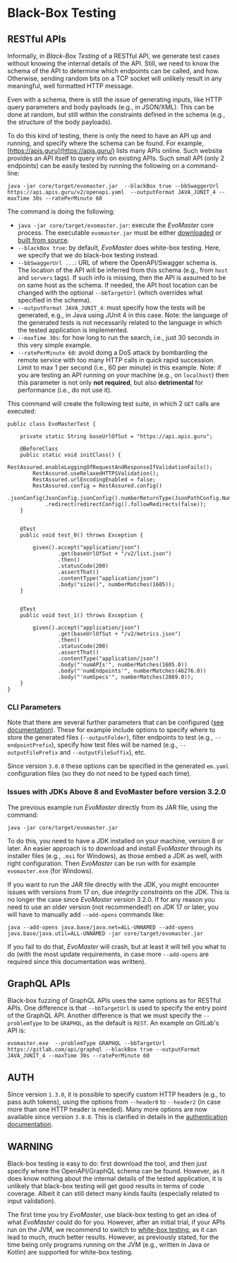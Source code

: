 # Black-Box Testing

## RESTful APIs

Informally, in *Black-Box Testing* of a RESTful API, we generate test cases without
knowing the internal details of the API.
Still, we need to know the schema of the API to determine which endpoints can be called,
and how.
Otherwise, sending random bits on a TCP socket will unlikely result in any meaningful, 
well formatted HTTP message.

Even with a schema, there is still the issue of generating inputs, like HTTP query parameters
and body payloads (e.g., in JSON/XML).
This can be done at random, but still within the constraints defined in the schema (e.g., the 
structure of the body payloads). 


To do this kind of testing, there is only the need to have an API up and running, and specify
where the schema can be found.
For example, [https://apis.guru](https://apis.guru/) lists many APIs online. 
Such website provides an API itself to query info on existing APIs.
Such small API (only 2 endpoints) can be easily tested by running the following on a command-line: 

```
java -jar core/target/evomaster.jar  --blackBox true --bbSwaggerUrl https://api.apis.guru/v2/openapi.yaml  --outputFormat JAVA_JUNIT_4 --maxTime 30s --ratePerMinute 60
```

The command is doing the following:

* `java -jar core/target/evomaster.jar`: execute the _EvoMaster_ core process. 
  The executable `evomaster.jar` must be either [downloaded](download.md) 
  or [built from source](build.md).
* `--blackBox true`: by default, _EvoMaster_ does white-box testing. Here, we specify that
  we do black-box testing instead.
* `--bbSwaggerUrl ...`: URL of where the OpenAPI/Swagger schema is. The location of the API will be inferred from this schema (e.g., from `host` and `servers` tags). If such info is missing, then the API is assumed to be on same host as the schema. If needed, the API host location can be changed with the optional `--bbTargetUrl` (which overrides what specified in the schema).   
* `--outputFormat JAVA_JUNIT_4`: must specify how the tests will be generated, e.g., in Java
  using JUnit 4 in this case. Note: the language of the generated tests is not necessarily related
  to the language in which the tested application is implemented. 
* `--maxTime 30s`: for how long to run the search, i.e., just 30 seconds in this very simple example.
* `--ratePerMinute 60`: avoid doing a DoS attack by bombarding the remote service with too many HTTP calls in quick rapid succession. Limit to max 1 per second (i.e., 60 per minute) in this example. Note: if you are testing an API running on your machine (e.g., on `localhost`) then this parameter is not only __not required__, but also __detrimental__ for performance (i.e., do not use it).

This command will create the following test suite, in which 2 `GET` calls are executed:

```
public class EvoMasterTest {

    private static String baseUrlOfSut = "https://api.apis.guru";
    
    @BeforeClass
    public static void initClass() {
        RestAssured.enableLoggingOfRequestAndResponseIfValidationFails();
        RestAssured.useRelaxedHTTPSValidation();
        RestAssured.urlEncodingEnabled = false;
        RestAssured.config = RestAssured.config()
            .jsonConfig(JsonConfig.jsonConfig().numberReturnType(JsonPathConfig.NumberReturnType.DOUBLE))
            .redirect(redirectConfig().followRedirects(false));
    }

    
    @Test
    public void test_0() throws Exception {
        
        given().accept("application/json")
                .get(baseUrlOfSut + "/v2/list.json")
                .then()
                .statusCode(200)
                .assertThat()
                .contentType("application/json")
                .body("size()", numberMatches(1605));
    }
    
    
    @Test
    public void test_1() throws Exception {
        
        given().accept("application/json")
                .get(baseUrlOfSut + "/v2/metrics.json")
                .then()
                .statusCode(200)
                .assertThat()
                .contentType("application/json")
                .body("'numAPIs'", numberMatches(1605.0))
                .body("'numEndpoints'", numberMatches(46276.0))
                .body("'numSpecs'", numberMatches(2869.0));
    }
}
```

### CLI Parameters

Note that there are several further parameters that can be configured ([see documentation](./options.md)).
These for example include options to specify where to store the generated files (`--outputFolder`), filter endpoints to test (e.g., `--endpointPrefix`), specify how test files will be named (e.g., `--outputFilePrefix` and `--outputFileSuffix`), etc.

Since version `3.0.0` these options can be specified in the generated `em.yaml` configuration files (so they do not need to be typed each time). 


### Issues with JDKs Above 8 and EvoMaster before version 3.2.0

The previous example run _EvoMaster_ directly from its JAR file, using the command:

```java -jar core/target/evomaster.jar```

To do this, you need to have a JDK installed on your machine, version 8 or later. 
An easier approach is to download and install _EvoMaster_ through its installer files (e.g., `.msi` for Windows), as those embed a JDK as well, with right configuration.
Then _EvoMaster_ can be run with for example `evomaster.exe` (for Windows).

If you want to run the JAR file directly with the JDK, you might encounter issues with versions from 17 on, due _integrity constraints_ on the JDK. 
This is no longer the case since _EvoMaster_ version 3.2.0. 
If for any reason you need to use an older version (not recommended!) on JDK 17 or later, 
you will have to manually add `--add-opens` commands like:

```java --add-opens java.base/java.net=ALL-UNNAMED --add-opens java.base/java.util=ALL-UNNAMED -jar core/target/evomaster.jar ```

If you fail to do that, _EvoMaster_ will crash, but at least it will tell you what to do (with the most update requirements, in case more `--add-opens` are required since this documentation was written).


## GraphQL APIs

Black-box fuzzing of GraphQL APIs uses the same options as for RESTful APIs.
One difference is that `--bbTargetUrl` is used to specify the entry point of the GraphQL API.
Another difference is that we must specify the `--problemType` to be `GRAPHQL`, as the default is `REST`.
An example on GitLab's API is:

```
evomaster.exe  --problemType GRAPHQL --bbTargetUrl https://gitlab.com/api/graphql --blackBox true --outputFormat JAVA_JUNIT_4 --maxTime 30s --ratePerMinute 60
```


## AUTH

Since version `1.3.0`, it is possible to specify custom HTTP headers (e.g., to pass auth tokens), using the options from `--header0` to `--header2` (in case more than one HTTP header is needed). 
Many more options are now available since version `3.0.0`.
This is clarified in details in the [authentication documentation](auth.md).



## WARNING

Black-box testing is easy to do: first download the tool, and then just specify where the OpenAPI/GraphQL schema can be found.
However, as it does know nothing about the internal details of the tested application, it is  unlikely that black-box testing will get good results in terms of code coverage.
Albeit it can still detect many kinds faults (especially related to input validation).

The first time you try _EvoMaster_, use black-box testing to get an idea of what _EvoMaster_ could do for you.
However, after an initial trial, if your APIs run on the JVM, we recommend to switch to [white-box testing](whitebox.md),
as it can lead to much, much better results.
However, as previously stated, for the time being only programs running on the JVM (e.g., written in Java or Kotlin) are supported for white-box testing. 
